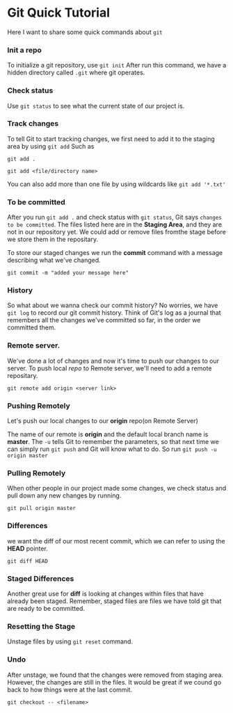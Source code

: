 # Git Quick Tutorial
Here I want to share some quick commands about `git`

### Init a repo
To initialize a git repository, use `git init`
After run this command, we have a hidden directory called `.git` where git operates.

### Check status
Use `git status` to see what the current state of our project is.


### Track changes
To tell Git to start tracking changes, we first need to add it to the staging area by using `git add`
Such as
```git
git add .

git add <file/directory name>
```

You can also add more than one file by using wildcards like `git add '*.txt'`

### To be committed
After you run `git add .` and check status with `git status`, Git says `changes to be committed`.
The files listed here are in the **Staging Area**, and they are not in our repository yet. We could add or remove files fromthe stage before we store them in the repositary.

To store our staged changes we run the **commit** command with a message describing what we've changed.
```
git commit -m "added your message here"
```

### History
So what about we wanna check our commit history? No worries, we have `git log` to record our git commit history.
Think of Git's log as a journal that remembers all the changes we've committed so far, in the order we committed them.

### Remote server.
We've done a lot of changes and now it's time to push our changes to our server.
To push local *repo* to Remote server, we'll need to add a remote repositary.
```
git remote add origin <server link>
```

### Pushing Remotely
Let's push our local changes to our **origin** repo(on Remote Server)

The name of our remote is **origin** and the default local branch name is **master**. The `-u` tells Git to remember the parameters, so that next time we can simply run `git push` and Git will know what to do.
So run `git push -u origin master`


### Pulling Remotely
When other people in our project made some changes, we check status and pull down any new changes by running.
```
git pull origin master
```

### Differences
we want the diff of our most recent commit, which we can refer to using the **HEAD** pointer.

`git diff HEAD`


### Staged Differences
Another great use for **diff** is looking at changes within files that have already been staged. Remember, staged files are files we have told git that are ready to be committed.

### Resetting the Stage
Unstage files by using `git reset` command.

### Undo
After unstage, we found that the changes were removed from staging area. However, the changes are still in the files. It would be great if we cound go back to how things were at the last commit.
```
git checkout -- <filename>
```